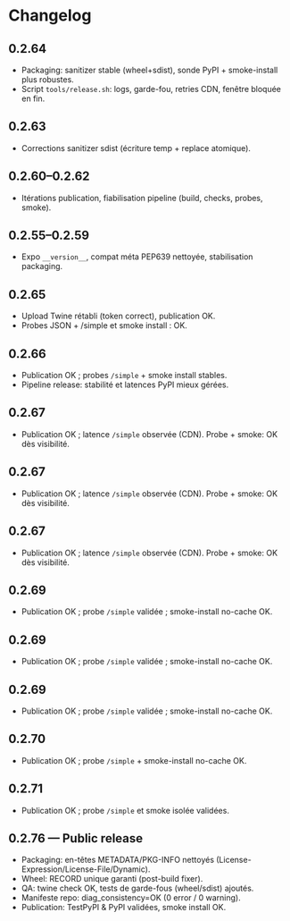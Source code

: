 # Changelog

## 0.2.64
- Packaging: sanitizer stable (wheel+sdist), sonde PyPI + smoke-install plus robustes.
- Script `tools/release.sh`: logs, garde-fou, retries CDN, fenêtre bloquée en fin.

## 0.2.63
- Corrections sanitizer sdist (écriture temp + replace atomique).

## 0.2.60–0.2.62
- Itérations publication, fiabilisation pipeline (build, checks, probes, smoke).

## 0.2.55–0.2.59
- Expo `__version__`, compat méta PEP639 nettoyée, stabilisation packaging.

## 0.2.65
- Upload Twine rétabli (token correct), publication OK.
- Probes JSON + /simple et smoke install : OK.

## 0.2.66
- Publication OK ; probes `/simple` + smoke install stables.
- Pipeline release: stabilité et latences PyPI mieux gérées.

## 0.2.67
- Publication OK ; latence `/simple` observée (CDN). Probe + smoke: OK dès visibilité.

## 0.2.67
- Publication OK ; latence `/simple` observée (CDN). Probe + smoke: OK dès visibilité.

## 0.2.67
- Publication OK ; latence `/simple` observée (CDN). Probe + smoke: OK dès visibilité.

## 0.2.69
- Publication OK ; probe `/simple` validée ; smoke-install no-cache OK.

## 0.2.69
- Publication OK ; probe `/simple` validée ; smoke-install no-cache OK.

## 0.2.69
- Publication OK ; probe `/simple` validée ; smoke-install no-cache OK.

## 0.2.70
- Publication OK ; probe `/simple` + smoke-install no-cache OK.

## 0.2.71
- Publication OK ; probe `/simple` et smoke isolée validées.

## 0.2.76 — Public release
- Packaging: en-têtes METADATA/PKG-INFO nettoyés (License-Expression/License-File/Dynamic).
- Wheel: RECORD unique garanti (post-build fixer).
- QA: twine check OK, tests de garde-fous (wheel/sdist) ajoutés.
- Manifeste repo: diag_consistency=OK (0 error / 0 warning).
- Publication: TestPyPI & PyPI validées, smoke install OK.

